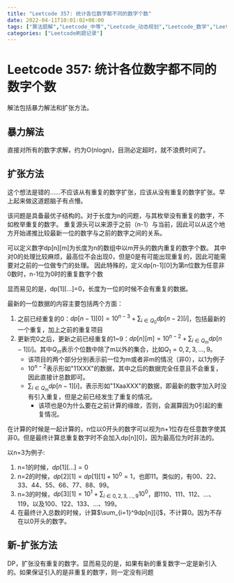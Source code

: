 ```yaml
---
title: "Leetcode 357: 统计各位数字都不同的数字个数"
date: 2022-04-11T10:01:02+08:00
tags: ["算法题解","Leetcode_中等","Leetcode_动态规划","Leetcode_数学","Leetcode_回溯"]
categories: ["Leetcode刷题记录"]
---
```


# Leetcode 357: 统计各位数字都不同的数字个数

解法包括暴力解法和扩张方法。

## 暴力解法

直接对所有的数字求解，约为O(nlogn)，目测必定超时，就不浪费时间了。

## 扩张方法

这个想法是错的……不应该从有重复的数字扩张，应该从没有重复的数字扩张。早上起来做这道题脑子有点懵。

该问题是具备最优子结构的。对于长度为n的问题，与其枚举没有重复的数字，不如枚举重复的数字。
重复源头可以来源于之前（n-1）与当前，因此可以从这个地方开始递推比较最新一位的数字与之前的数字之间的关系。

可以定义数字dp[n][m]为长度为n的数组中以m开头的数内重复的数字个数。
其中对0的处理比较麻烦，最高位不会出现0，但是0是有可能出现重复的，因此可能需要对之前的一位做专门的处理。
因此特殊的，定义dp[n-1][0]为第n位数为任意非0数时，n-1位为0时的重复数字个数

显而易见的是，dp[1][...]=0，长度为一位的时候不会有重复的数据。

最新的一位数据的内容主要包括两个方面：
1. 之前已经重复的0：$dp[n-1][0] = 10^{n-3} + \sum_{i\in Q_0}dp[n-2][i]$，包括最新的一个重复，加上之前的重复项目
2. 更新完0之后，更新之前已经重复的1~9：$dp[n][m] = 10^{n-2} + \sum_{i\in Q_m}dp[n-1][i]$。其中$Q_m$表示个位数中除了m以外的集合，比如$Q_1={0,2,3,...,9}$。
    * 该项目的两个部分分别表示前一位为m或者非m的情况（非0），以1为例子
    * $10^{n-2}$表示形如"11XXX"的数据，其中之后的数据完全任意且不会重复，因此直接计总数即可。
    * $\sum_{i\in Q_m}dp[n-1][i]$，表示形如"1XaaXXX"的数据，即最新的数字加入时没有引入重复，但是之前已经发生了重复的情况。
        * 该项也是0为什么要在之前计算的缘故，否则，会漏算因为0引起的重复情况。 

在计算的时候是一起计算的，n位以0开头的数字可以视为n+1位存在任意数字使其非0。但是最终计算总重复数字时不会加入dp[n][0]，因为最高位为时非法的。

以n=3为例子:
1. n=1的时候，$dp[1][...]=0$
2. n=2的时候，$dp[2][1] = dp[1][1] + 10^0=1$，也即11。类似的，有00、22、33、44、55、66、77、88、99。
3. n=3的时候，$dp[3][1] = 10^1 + \sum_{i\in{0,2,3,...,9}}10^0$，即110、111、112、...、119，以及100、122、133、...、199。
4. 在最终计入总数的时候，计算$\sum_{i=1}^9dp[n][i]$，不计算0。因为不存在以0开头的数字。

## 新-扩张方法

DP，扩张没有重复的数字。显而易见的是，如果有新的重复数字一定是新引入的。如果保证引入的是非重复的数字，则一定没有问题

## 